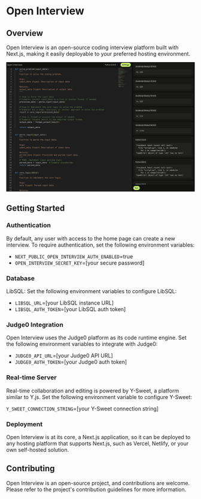 # Open Interview

## Overview

Open Interview is an open-source coding interview platform built with Next.js, making it easily deployable to your preferred hosting environment.

![Demo](src/app/demo.png)

## Getting Started

### Authentication

By default, any user with access to the home page can create a new interview. To require authentication, set the following environment variables:

- `NEXT_PUBLIC_OPEN_INTERVIEW_AUTH_ENABLED`=true
- `OPEN_INTERVIEW_SECRET_KEY`=[your secure password]

### Database

LibSQL: Set the following environment variables to configure LibSQL:

- `LIBSQL_URL`=[your LibSQL instance URL]
- `LIBSQL_AUTH_TOKEN`=[your LibSQL auth token]

### Judge0 Integration

Open Interview uses the Judge0 platform as its code runtime engine. Set the following environment variables to integrate with Judge0:

- `JUDGE0_API_URL`=[your Judge0 API URL]
- `JUDGE0_AUTH_TOKEN`=[your Judge0 auth token]

### Real-time Server

Real-time collaboration and editing is powered by Y-Sweet, a platform similar to Y.js. Set the following environment variable to configure Y-Sweet:

`Y_SWEET_CONNECTION_STRING`=[your Y-Sweet connection string]

### Deployment

Open Interview is at its core, a Next.js application, so it can be deployed to any hosting platform that supports Next.js, such as Vercel, Netlify, or your own self-hosted solution.

## Contributing

Open Interview is an open-source project, and contributions are welcome. Please refer to the project's contribution guidelines for more information.
